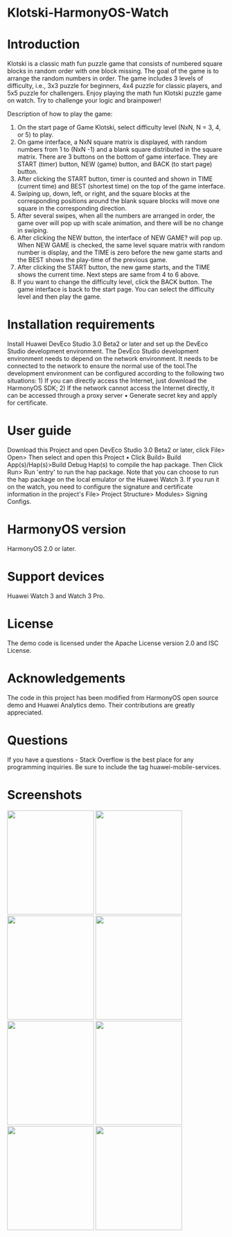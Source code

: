 # Klotski-HarmonyOS-Watch

# Introduction
Klotski is a classic math fun puzzle game that consists of numbered square blocks in random order with one block missing. The goal of the game is to arrange the random numbers in order. The game includes 3 levels of difficulty, i.e., 3x3 puzzle for beginners, 4x4 puzzle for classic players, and 5x5 puzzle for challengers.  Enjoy playing the math fun Klotski puzzle game on watch. Try to challenge your logic and brainpower!

Description of how to play the game:

1.	On the start page of Game Klotski, select difficulty level (NxN, N = 3, 4, or 5) to play.
2.	On game interface, a NxN square matrix is displayed, with random numbers from 1 to (NxN -1) and a blank square distributed in the square matrix. There are 3 buttons on the bottom of game interface. They are START (timer) button, NEW (game) button, and BACK (to start page) button.   
3.	After clicking the START button, timer is counted and shown in TIME (current time) and BEST (shortest time) on the top of the game interface.
4.	Swiping up, down, left, or right, and the square blocks at the corresponding positions around the blank square blocks will move one square in the corresponding direction.
5.	After several swipes, when all the numbers are arranged in order, the game over will pop up with scale animation, and there will be no change in swiping.
6.	After clicking the NEW button, the interface of NEW GAME? will pop up. When NEW GAME is checked, the same level square matrix with random number is display, and the TIME is zero before the new game starts and the BEST shows the play-time of the previous game.  
7.	After clicking the START button, the new game starts, and the TIME shows the current time. Next steps are same from 4 to 6 above. 
8.	If you want to change the difficulty level, click the BACK button. The game interface is back to the start page. You can select the difficulty level and then play the game.    

# Installation requirements
Install Huawei DevEco Studio 3.0 Beta2 or later and set up the DevEco Studio development environment. The DevEco Studio development environment needs to depend on the network environment. It needs to be connected to the network to ensure the normal use of the tool.The development environment can be configured according to the following two situations: 1) If you can directly access the Internet, just download the HarmonyOS SDK; 2) If the network cannot access the Internet directly, it can be accessed through a proxy server • Generate secret key and apply for certificate.

# User guide 
Download this Project and open DevEco Studio 3.0 Beta2 or later, click File> Open> Then select and open this Project • Click Build> Build App(s)/Hap(s)>Build Debug Hap(s) to compile the hap package.  Then Click Run> Run 'entry' to run the hap package.
Note that you can choose to run the hap package on the local emulator or the Huawei Watch 3. If you run it on the watch, you need to configure the signature and certificate information in the project's File> Project Structure> Modules> Signing Configs.

# HarmonyOS version
HarmonyOS 2.0 or later.

# Support devices
Huawei Watch 3 and Watch 3 Pro.

# License
The demo code is licensed under the Apache License version 2.0 and ISC License.

# Acknowledgements
The code in this project has been modified from HarmonyOS open source demo and Huawei Analytics demo. Their contributions are greatly appreciated.

# Questions
If you have a questions - Stack Overflow is the best place for any programming inquiries. Be sure to include the tag huawei-mobile-services.

# Screenshots

<img src= "https://user-images.githubusercontent.com/97313676/190311778-7f7a963c-2af4-474a-a42c-ea76c4a28554.png" width="200" height="240"> <img src= "https://user-images.githubusercontent.com/97313676/190311930-e23b1445-dbe6-43e5-a8cc-6ca192739054.png" width="200" height="240"> <img src= "https://user-images.githubusercontent.com/97313676/190312128-1b9af175-d145-4a01-a8ec-25b932bacbef.png" width="200" height="240"> <img src= "https://user-images.githubusercontent.com/97313676/190312245-c09a3f99-f668-429f-8cc1-df7cc29796f6.png" width="200" height="240"> <img src= "https://user-images.githubusercontent.com/97313676/190312340-2f255d70-c875-448f-b59f-db73c6b3261e.png" width="200" height="240"> <img src= "https://user-images.githubusercontent.com/97313676/190312386-4bf42497-2ebd-40a8-8659-2d7fa3153ef8.png" width="200" height="240"> <img src= "https://user-images.githubusercontent.com/97313676/190312408-4007019c-dfdb-469a-a0ce-7451e5060de0.png" width="200" height="240"> <img src= "https://user-images.githubusercontent.com/97313676/190312452-090e09e4-2289-4aa6-950a-069f451859ee.png" width="200" height="240">


